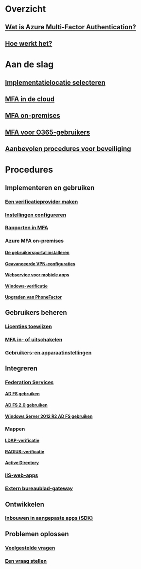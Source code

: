 # Overzicht
## [Wat is Azure Multi-Factor Authentication?](multi-factor-authentication.md)
## [Hoe werkt het?](multi-factor-authentication-how-it-works.md)

# Aan de slag
## [Implementatielocatie selecteren](multi-factor-authentication-get-started.md)
## [MFA in de cloud](multi-factor-authentication-get-started-cloud.md)
## [MFA on-premises](multi-factor-authentication-get-started-server.md)
## [MFA voor O365-gebruikers](https://support.office.com/article/Set-up-multi-factor-authentication-for-Office-365-users-8f0454b2-f51a-4d9c-bcde-2c48e41621c6)
## [Aanbevolen procedures voor beveiliging](multi-factor-authentication-security-best-practices.md)

# Procedures
## Implementeren en gebruiken
### [Een verificatieprovider maken](multi-factor-authentication-get-started-auth-provider.md)
### [Instellingen configureren](multi-factor-authentication-whats-next.md)
### [Rapporten in MFA](multi-factor-authentication-manage-reports.md)
### Azure MFA on-premises
#### [De gebruikersportal installeren](multi-factor-authentication-get-started-portal.md)
#### [Geavanceerde VPN-configuraties](multi-factor-authentication-advanced-vpn-configurations.md)
#### [Webservice voor mobiele apps](multi-factor-authentication-get-started-server-webservice.md)
#### [Windows-verificatie](multi-factor-authentication-get-started-server-windows.md)
#### [Upgraden van PhoneFactor](multi-factor-authentication-get-started-server-upgrade.md)

## Gebruikers beheren
### [Licenties toewijzen](multi-factor-authentication-get-started-assign-licenses.md)
### [MFA in- of uitschakelen](multi-factor-authentication-get-started-user-states.md)
### [Gebruikers-en apparaatinstellingen](multi-factor-authentication-manage-users-and-devices.md)

## Integreren
### [Federation Services](multi-factor-authentication-get-started-adfs.md)
#### [AD FS gebruiken](multi-factor-authentication-get-started-adfs-cloud.md)
#### [AD FS 2.0 gebruiken](multi-factor-authentication-get-started-adfs-adfs2.md)
#### [Windows Server 2012 R2 AD FS gebruiken](multi-factor-authentication-get-started-adfs-w2k12.md)
### Mappen
#### [LDAP-verificatie](multi-factor-authentication-get-started-server-ldap.md)
#### [RADIUS-verificatie](multi-factor-authentication-get-started-server-radius.md)
#### [Active Directory](multi-factor-authentication-get-started-server-dirint.md)
### [IIS-web-apps](multi-factor-authentication-get-started-server-iis.md)
### [Extern bureaublad-gateway](multi-factor-authentication-get-started-server-rdg.md)

## Ontwikkelen 
### [Inbouwen in aangepaste apps (SDK)](multi-factor-authentication-sdk.md)

## Problemen oplossen
### [Veelgestelde vragen](multi-factor-authentication-faq.md)
### [Een vraag stellen](https://social.msdn.microsoft.com/Forums/newthread?category=windowsazureplatform&forum=windowsazureactiveauthentication&prof=required)


<!--HONumber=Nov16_HO2-->


